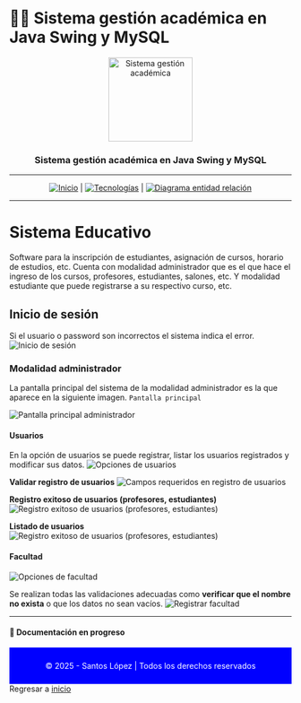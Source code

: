 # 🧑‍💻 Sistema gestión académica en Java Swing y MySQL

<div align="center">
  <img src="imagen-proyecto/2.webp" alt="Sistema gestión académica" width="150"/>
  <h3>Sistema gestión académica en Java Swing y MySQL</h3>
  <!--p>
    <strong>Ingeniero de Software y Desarrollador Web</strong><br/>
    Especializado en desarrollo web full stack, apasionado por soluciones digitales.
  </p-->
</div>

---

<div align="center">
  <a href="README.md"><img src="https://img.shields.io/badge/-Inicio-007bff?logo=home&logoColor=fff" alt="Inicio"/></a> | 
  <a href="tecnologias.md"><img src="https://img.shields.io/badge/-Tecnologias-28a745?logo=project-diagram&logoColor=fff" alt="Tecnologías"/></a> |
  <!--a href="educacion.md"><img src="https://img.shields.io/badge/-Educación-ff6347?logo=tools&logoColor=fff" alt="Educación"/></a> |-->
  <a href="diagramaer.md"><img src="https://img.shields.io/badge/-Diagrama entidad relación-007bff?logo=envelope&logoColor=fff" alt="Diagrama entidad relación"/></a>
</div>

---

# Sistema Educativo
Software para la inscripción de estudiantes, asignación de cursos, horario de estudios,
etc. Cuenta con modalidad administrador que es el que hace el ingreso de los cursos, profesores, estudiantes, salones, etc.
Y modalidad estudiante que puede registrarse a su respectivo curso, etc. 

## Inicio de sesión
Si el usuario o password son incorrectos el sistema indica el error.
![Inicio de sesión](imagen-proyecto/1.webp)

### Modalidad administrador
La pantalla principal del sistema de la modalidad administrador es la que aparece en la siguiente imagen.
<code>Pantalla principal</code>

![Pantalla principal administrador](imagen-proyecto/2.webp)

#### Usuarios
En la opción de usuarios se puede registrar, listar los usuarios registrados y modificar sus datos.
![Opciones de usuarios](imagen-proyecto/3.webp)

**Validar registro de usuarios**
![Campos requeridos en registro de usuarios](imagen-proyecto/4.webp)

**Registro exitoso de usuarios (profesores, estudiantes)**
![Registro exitoso de usuarios (profesores, estudiantes)](imagen-proyecto/5.webp)

**Listado de usuarios**
![Registro exitoso de usuarios (profesores, estudiantes)](imagen-proyecto/6.webp)

#### Facultad 
![Opciones de facultad](imagen-proyecto/7.webp)

Se realizan todas las validaciones adecuadas como **verificar que el nombre no exista** o que los datos no sean vacíos.
![Registrar facultad](imagen-proyecto/8.webp)

---

#### 📄 Documentación en progreso
<div align="center" style="background-color: blue; color: white; padding: 10px;">
  <p>© 2025 - Santos López | Todos los derechos reservados</p>
</div>
Regresar a <a href="https://github.com/santoslopez">inicio</a>
